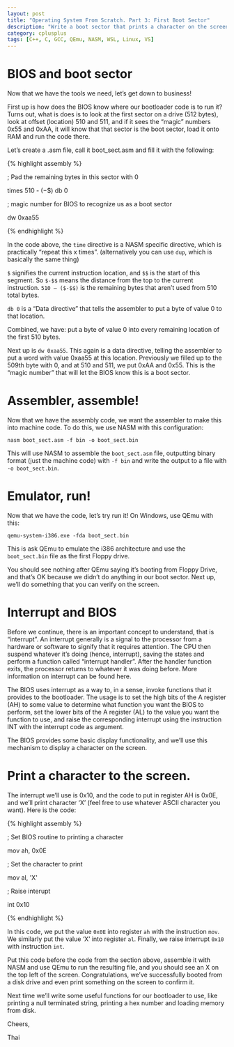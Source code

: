 ```yaml
---
layout: post
title: "Operating System From Scratch. Part 3: First Boot Sector"
description: "Write a boot sector that prints a character on the screen."
category: cplusplus
tags: [C++, C, GCC, QEmu, NASM, WSL, Linux, VS]
---
```


BIOS and boot sector
====================

Now that we have the tools we need, let’s get down to business!

First up is how does the BIOS know where our bootloader code is to run it? Turns
out, what is does is to look at the first sector on a drive (512 bytes), look at
offset (location) 510 and 511, and if it sees the “magic” numbers 0x55 and 0xAA,
it will know that that sector is the boot sector, load it onto RAM and run the
code there.

Let’s create a .asm file, call it boot\_sect.asm and fill it with the following:

{% highlight assembly %}

; Pad the remaining bytes in this sector with 0

times 510 - ($-$$) db 0

; magic number for BIOS to recognize us as a boot sector

dw 0xaa55

{% endhighlight %}

In the code above, the ```time``` directive is a NASM specific directive,
which is practically “repeat this x times”. (alternatively you can use
```dup```, which is basically the same thing)

```$``` signifies the current instruction location, and ```$$```
is the start of this segment. So ```$-$$``` means the distance from the
top to the current instruction. ```510 – ($-$$)``` is the remaining
bytes that aren’t used from 510 total bytes.

```db 0``` is a “Data directive” that tells the assembler to put a byte of
value 0 to that location.

Combined, we have: put a byte of value 0 into every remaining location of the
first 510 bytes.

Next up is ```dw 0xaa55```. This again is a data directive, telling the
assembler to put a word with value 0xaa55 at this location. Previously we filled
up to the 509th byte with 0, and at 510 and 511, we put 0xAA and 0x55. This is
the “magic number” that will let the BIOS know this is a boot sector.

Assembler, assemble!
====================

Now that we have the assembly code, we want the assembler to make this into
machine code. To do this, we use NASM with this configuration:

```nasm boot_sect.asm -f bin -o boot_sect.bin```

This will use NASM to assemble the ```boot_sect.asm``` file, outputting
binary format (just the machine code) with ```-f bin``` and write the
output to a file with ```-o boot_sect.bin```.

Emulator, run!
==============

Now that we have the code, let’s try run it! On Windows, use QEmu with this:

```qemu-system-i386.exe -fda boot_sect.bin```

This is ask QEmu to emulate the i386 architecture and use the
```boot_sect.bin``` file as the first Floppy drive.

You should see nothing after QEmu saying it’s booting from Floppy Drive, and
that’s OK because we didn’t do anything in our boot sector. Next up, we’ll do
something that you can verify on the screen.

Interrupt and BIOS
==================

Before we continue, there is an important concept to understand, that is
“interrupt”. An interrupt generally is a signal to the processor from a hardware
or software to signify that it requires attention. The CPU then suspend whatever
it’s doing (hence, interrupt), saving the states and perform a function called
“interrupt handler”. After the handler function exits, the processor returns to
whatever it was doing before. More information on interrupt can be found here.

The BIOS uses interrupt as a way to, in a sense, invoke functions that it
provides to the bootloader. The usage is to set the high bits of the A register
(AH) to some value to determine what function you want the BIOS to perform, set
the lower bits of the A register (AL) to the value you want the function to use,
and raise the corresponding interrupt using the instruction INT with the
interrupt code as argument.

The BIOS provides some basic display functionality, and we’ll use this mechanism
to display a character on the screen.

Print a character to the screen.
================================

The interrupt we’ll use is 0x10, and the code to put in register AH is 0x0E, and
we’ll print character ‘X’ (feel free to use whatever ASCII character you want).
Here is the code:

{% highlight assembly %}

; Set BIOS routine to printing a character

mov ah, 0x0E

; Set the character to print

mov al, 'X'

; Raise interupt

int 0x10

{% endhighlight %}

In this code, we put the value ```0x0E``` into register ```ah```
with the instruction ```mov```. We similarly put the value ‘X’ into
register ```al```. Finally, we raise interrupt ```0x10``` with
instruction ```int```.

Put this code before the code from the section above, assemble it with NASM and
use QEmu to run the resulting file, and you should see an X on the top left of
the screen. Congratulations, we’ve successfully booted from a disk drive and
even print something on the screen to confirm it.

Next time we’ll write some useful functions for our bootloader to use, like
printing a null terminated string, printing a hex number and loading memory from
disk.

Cheers,

Thai
